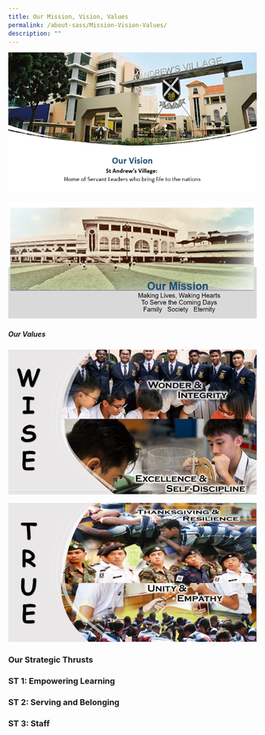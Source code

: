 ```yaml
---
title: Our Mission, Vision, Values
permalink: /about-sass/Mission-Vision-Values/
description: ""
---
```

![](/images/VMV/Vision.png)
<br>
<br>
![](/images/VMV/Mission.png)



##### **Our Values**
![](/images/VMV/wise.png)

![](/images/VMV/TRUE.png)

### Our Strategic Thrusts

### **ST 1: Empowering Learning**

### **ST 2: Serving and Belonging**

### **ST 3: Staff**

